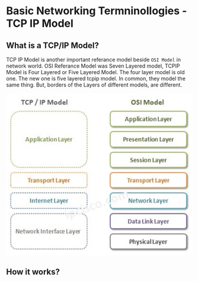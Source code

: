 # Basic Networking Termninollogies - TCP IP Model

## What is a TCP/IP Model?
TCP IP Model is another important referance model beside `OSI Model` in network world. OSI Referance Model was Seven Layered model, TCPIP Model is Four Layered or Five Layered Model. The four layer model is old one. The new one is five layered tcpip model. In common, they model the same thing. But, borders of the Layers of different models, are different.

![](./images/tcpip-model-example-1.png)

## How it works?


